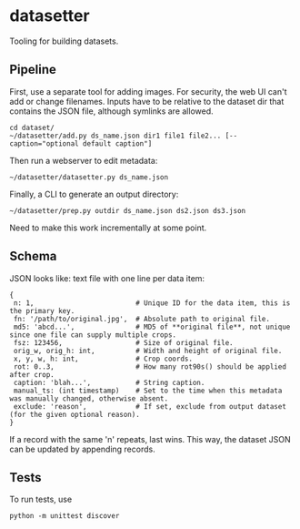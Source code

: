 # datasetter

Tooling for building datasets.

## Pipeline

First, use a separate tool for adding images. For security, the web UI can't
add or change filenames. Inputs have to be relative to the dataset dir that
contains the JSON file, although symlinks are allowed.

```shell
cd dataset/
~/datasetter/add.py ds_name.json dir1 file1 file2... [--caption="optional default caption"]
```

Then run a webserver to edit metadata:

```shell
~/datasetter/datasetter.py ds_name.json
```

Finally, a CLI to generate an output directory:

```shell
~/datasetter/prep.py outdir ds_name.json ds2.json ds3.json
```

Need to make this work incrementally at some point.

## Schema

JSON looks like: text file with one line per data item:

```
{
 n: 1,                         # Unique ID for the data item, this is the primary key.
 fn: '/path/to/original.jpg',  # Absolute path to original file.
 md5: 'abcd...',               # MD5 of **original file**, not unique since one file can supply multiple crops.
 fsz: 123456,                  # Size of original file.
 orig_w, orig_h: int,          # Width and height of original file.
 x, y, w, h: int,              # Crop coords.
 rot: 0..3,                    # How many rot90s() should be applied after crop.
 caption: 'blah...',           # String caption.
 manual_ts: (int timestamp)    # Set to the time when this metadata was manually changed, otherwise absent.
 exclude: 'reason',            # If set, exclude from output dataset (for the given optional reason).
}
```

If a record with the same 'n' repeats, last wins.
This way, the dataset JSON can be updated by appending records.

## Tests

To run tests, use

```shell
python -m unittest discover
```
